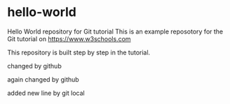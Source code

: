 # hello-world
Hello World repository for Git tutorial 
This is an example reposotory for the Git tutorial on https://www.w3schools.com

This repository is built step by step in the tutorial.

changed by github

again changed by github

added new line by git local
